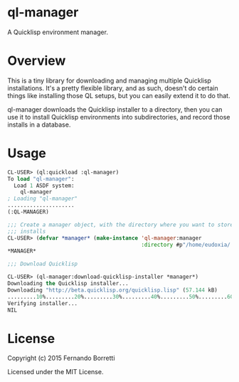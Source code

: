 # ql-manager

A Quicklisp environment manager.

# Overview

This is a tiny library for downloading and managing multiple Quicklisp
installations. It's a pretty flexible library, and as such, doesn't do certain
things like installing those QL setups, but you can easily extend it to do that.

ql-manager downloads the Quicklisp installer to a directory, then you can use it
to install Quicklisp environments into subdirectories, and record those installs
in a database.

# Usage

```lisp
CL-USER> (ql:quickload :ql-manager)
To load "ql-manager":
  Load 1 ASDF system:
    ql-manager
; Loading "ql-manager"
.....................
(:QL-MANAGER)

;;; Create a manager object, with the directory where you want to store the QL
;;; installs
CL-USER> (defvar *manager* (make-instance 'ql-manager:manager
                                          :directory #p"/home/eudoxia/.quicklisp/"))
*MANAGER*

;;; Download Quicklisp

CL-USER> (ql-manager:download-quicklisp-installer *manager*)
Downloading the Quicklisp installer...
Downloading "http://beta.quicklisp.org/quicklisp.lisp" (57.144 kB)
.........10%.........20%.........30%.........40%.........50%.........60%.........70%.........80%.........90%.........100%
Verifying installer...
NIL
```

# License

Copyright (c) 2015 Fernando Borretti

Licensed under the MIT License.
